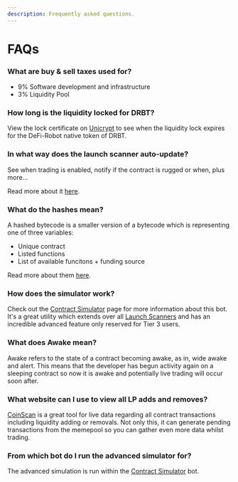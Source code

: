 ```yaml
---
description: Frequently asked questions.
---
```


# FAQs

### What are buy & sell taxes used for?

* 9% Software development and infrastructure&#x20;
* 3% Liquidity Pool

### How long is the liquidity locked for DRBT?

View the lock certificate on [Unicrypt](https://app.unicrypt.network/amm/uni-v2/pair/0x032896B951991C5977b4e34e49BbC487e70B61AD) to see when the liquidity lock expires for the DeFi-Robot native token of DRBT.

### In what way does the launch scanner auto-update?

See when trading is enabled, notify if the contract is rugged or when, plus more...

Read more about it [here](https://docs.defirobot.org/what-are-the-utilities/launch-scanners#live-updates).

### What do the hashes mean?

A hashed bytecode is a smaller version of a bytecode which is representing one of three variables:

* Unique contract&#x20;
* Listed functions
* List of available funcitons + funding source

Read more about them [here](https://docs.defirobot.org/what-are-the-utilities/launch-scanners#search-hashes).

### How does the simulator work?

Check out the [Contract Simulator](../utilities/analysis-tools/contract-simulator/) page for more information about this bot. It's a great utility which extends over all [Launch Scanners](../utilities/launch-scanners/) and has an incredible advanced feature only reserved for Tier 3 users.

### What does Awake mean?

Awake refers to the state of a contract becoming awake, as in, wide awake and alert. This means that the developer has begun activity again on a sleeping contract so now it is awake and potentially live trading will occur soon after.

### What website can I use to view all LP adds and removes?

[CoinScan](../othertools/coinscan.md) is a great tool for live data regarding all contract transactions including liquidity adding or removals. Not only this, it can generate pending transactions from the memepool so you can gather even more data whilst trading.

### From which bot do I run the advanced simulator for?

The advanced simulation is run within the [Contract Simulator](../utilities/analysis-tools/contract-simulator/) bot.
